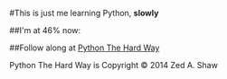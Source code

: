 #This is just me learning Python, **slowly**

##I'm at 46% now:



##Follow along at [Python The Hard Way](http://learnpythonthehardway.org/)

Python The Hard Way is Copyright  © 2014 Zed A. Shaw
